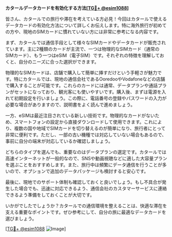 **カタールデータカードを有効化する方法[[TG💪+ @esim1088](https://t.me/s/esim1088)]**

皆さん、カタールでの旅行や滞在を考えている方必見！今回はカタールで使えるデータカードの有効化方法について詳しくお伝えします。特に海外旅行が初めての方や、現地のSIMカードに慣れていない方には非常に参考になる内容です。

まず、カタールでは通信手段として様々なSIMカードやデータカードが販売されています。主に2種類のカードが主流で、一つは物理的なSIMカード（通常のSIMカード）、もう一つはeSIM（電子SIM）です。それぞれの特徴を理解しておくと、自分のニーズに合った選択ができます。

物理的なSIMカードは、店舗で購入して簡単に挿すだけという手軽さが魅力です。特にカタールでは、現地の通信会社であるOoredooやVodafoneなどの店舗で購入することが可能です。これらのカードには通常、データプランや通話プランがセットになっており、観光客にも使いやすいです。購入後、まずは電源を入れて初期設定を行いましょう。この際に、電話番号の登録やパスワードの入力が必要な場合がありますので、説明書をよく読んで進めましょう。

一方、eSIMは最近注目されている新しい技術です。物理的なカードがないため、スマートフォンの設定から直接ダウンロードして使用できます。これにより、複数の国や地域でSIMカードを切り替えるのが簡単になり、旅行者にとって非常に便利です。ただし、一部の古い機種では対応していない場合もあるので、事前に自分の端末が対応しているか確認しましょう。

どちらのタイプを選んでも、重要なのはデータプランの選定です。カタールでは高速インターネットが一般的なので、SNSや動画視聴などに適した大容量プランを選ぶことをおすすめします。また、旅行中は頻繁にデータ通信を行うことが多いので、オプションで追加のデータパッケージも検討すると安心です。

最後に、現地でのサポート体制も確認しておくと良いでしょう。もし不具合が発生した場合でも、迅速に対応できるよう、通信会社のカスタマーサービスに連絡できるよう準備をしておくことが大切です。

いかがでしたでしょうか？カタールでの通信環境を整えることは、快適な滞在を支える重要なポイントです。ぜひ参考にして、自分の旅に最適なデータカードを選びましょう。

[[TG💪+ @esim1088](https://t.me/s/esim1088) ![Image](https://i.postimg.cc/Y0z9fWf4/image.png)]